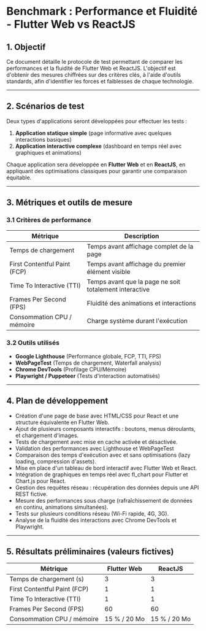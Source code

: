 # **Benchmark : Performance et Fluidité - Flutter Web vs ReactJS**

## **1. Objectif**

Ce document détaille le protocole de test permettant de comparer les performances et la fluidité de Flutter Web et
ReactJS. L'objectif est d'obtenir des mesures chiffrées sur des critères clés, à l'aide d'outils standards, afin
d'identifier les forces et faiblesses de chaque technologie.

---

## **2. Scénarios de test**

Deux types d'applications seront développées pour effectuer les tests :

1. **Application statique simple** (page informative avec quelques interactions basiques)
2. **Application interactive complexe** (dashboard en temps réel avec graphiques et animations)

Chaque application sera développée en **Flutter Web** et en **ReactJS**, en appliquant des optimisations classiques pour
garantir une comparaison équitable.

---

## **3. Métriques et outils de mesure**

### **3.1 Critères de performance**

| Métrique                     | Description                                            |
|------------------------------|--------------------------------------------------------|
| Temps de chargement          | Temps avant affichage complet de la page               |
| First Contentful Paint (FCP) | Temps avant affichage du premier élément visible       |
| Time To Interactive (TTI)    | Temps avant que la page ne soit totalement interactive |
| Frames Per Second (FPS)      | Fluidité des animations et interactions                |
| Consommation CPU / mémoire   | Charge système durant l'exécution                      |

### **3.2 Outils utilisés**

- **Google Lighthouse** (Performance globale, FCP, TTI, FPS)
- **WebPageTest** (Temps de chargement, Waterfall analysis)
- **Chrome DevTools** (Profilage CPU/Mémoire)
- **Playwright / Puppeteer** (Tests d'interaction automatisés)

---

## **4. Plan de développement**

- Création d'une page de base avec HTML/CSS pour React et une structure équivalente en Flutter Web.
- Ajout de plusieurs composants interactifs : boutons, menus déroulants, et chargement d'images.
- Tests de chargement avec mise en cache activée et désactivée.
- Validation des performances avec Lighthouse et WebPageTest
- Comparaison des temps d'exécution avec et sans optimisations (lazy loading, compression d'assets).
- Mise en place d'un tableau de bord interactif avec Flutter Web et React.
- Intégration de graphiques en temps réel avec fl_chart pour Flutter et Chart.js pour React.
- Gestion des requêtes réseau : récupération des données depuis une API REST fictive.
- Mesure des performances sous charge (rafraîchissement de données en continu, animations simultanées).
- Tests sur plusieurs conditions réseau (Wi-Fi rapide, 4G, 3G).
- Analyse de la fluidité des interactions avec Chrome DevTools et Playwright.

---

## **5. Résultats préliminaires (valeurs fictives)**

| Métrique                     | Flutter Web  | ReactJS      |
|------------------------------|--------------|--------------|
| Temps de chargement (s)      | 3            | 3            |
| First Contentful Paint (FCP) | 1            | 1            |
| Time To Interactive (TTI)    | 1            | 1            |
| Frames Per Second (FPS)      | 60           | 60           |
| Consommation CPU / mémoire   | 15 % / 20 Mo | 15 % / 20 Mo |
